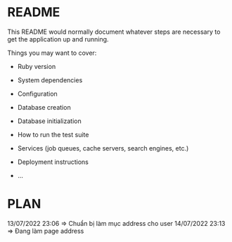 # README

This README would normally document whatever steps are necessary to get the
application up and running.

Things you may want to cover:

* Ruby version

* System dependencies

* Configuration

* Database creation

* Database initialization

* How to run the test suite

* Services (job queues, cache servers, search engines, etc.)

* Deployment instructions

* ...


# PLAN
13/07/2022 23:06 => Chuẩn bị làm mục address cho user
14/07/2022 23:13 => Đang làm page address
